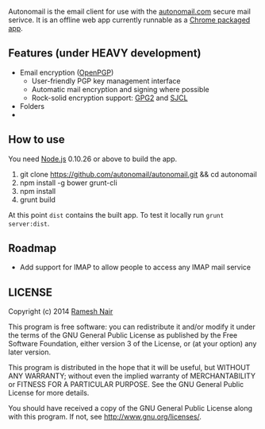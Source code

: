 Autonomail is the email client for use with the [autonomail.com](https://autonomail.com) secure mail serivce. It is an offline web app currently runnable as a [Chrome packaged app]().

## Features **(under HEAVY development)**

 * Email encryption ([OpenPGP](http://www.openpgp.org/))
   * User-friendly PGP key management interface
   * Automatic mail encryption and signing where possible
   * Rock-solid encryption support: [GPG2](http://www.gnupg.org/documentation/manuals/gnupg-devel/Invoking-GPG.html) and [SJCL](http://crypto.stanford.edu/sjcl/)
 * Folders
 * 

## How to use

You need [Node.js](http://nodejs.org) 0.10.26 or above to build the app.

1. git clone https://github.com/autonomail/autonomail.git && cd autonomail
2. npm install -g bower grunt-cli
3. npm install
4. grunt build

At this point `dist` contains the built app. To test it locally run `grunt server:dist`.

## Roadmap

* Add support for IMAP to allow people to access any IMAP mail service


## LICENSE

Copyright (c) 2014 [Ramesh Nair](http://www.hiddentao.com)

This program is free software: you can redistribute it and/or modify
it under the terms of the GNU General Public License as published by
the Free Software Foundation, either version 3 of the License, or
(at your option) any later version.

This program is distributed in the hope that it will be useful,
but WITHOUT ANY WARRANTY; without even the implied warranty of
MERCHANTABILITY or FITNESS FOR A PARTICULAR PURPOSE.  See the
GNU General Public License for more details.

You should have received a copy of the GNU General Public License
along with this program.  If not, see <http://www.gnu.org/licenses/>.
